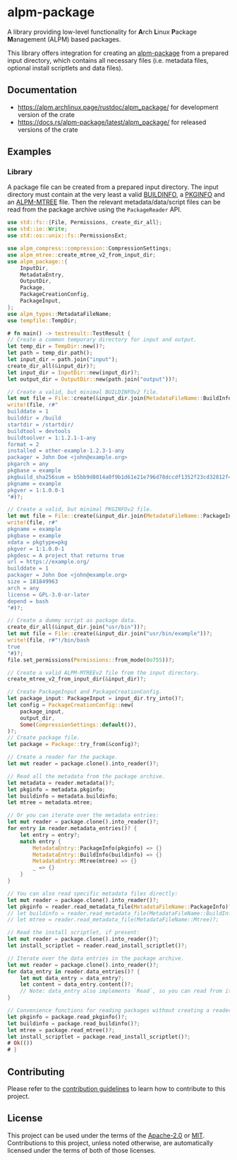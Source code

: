 # alpm-package

A library providing low-level functionality for **A**rch **L**inux **P**ackage **M**anagement (ALPM) based packages.

This library offers integration for creating an [alpm-package] from a prepared input directory, which contains all necessary files (i.e. metadata files, optional install scriptlets and data files).

## Documentation

- <https://alpm.archlinux.page/rustdoc/alpm_package/> for development version of the crate
- <https://docs.rs/alpm-package/latest/alpm_package/> for released versions of the crate

## Examples

### Library

A package file can be created from a prepared input directory.
The input directory must contain at the very least a valid [BUILDINFO], a [PKGINFO] and an [ALPM-MTREE] file.
Then the relevant metadata/data/script files can be read from the package archive using the `PackageReader` API.

```rust
use std::fs::{File, Permissions, create_dir_all};
use std::io::Write;
use std::os::unix::fs::PermissionsExt;

use alpm_compress::compression::CompressionSettings;
use alpm_mtree::create_mtree_v2_from_input_dir;
use alpm_package::{
    InputDir,
    MetadataEntry,
    OutputDir,
    Package,
    PackageCreationConfig,
    PackageInput,
};
use alpm_types::MetadataFileName;
use tempfile::TempDir;

# fn main() -> testresult::TestResult {
// Create a common temporary directory for input and output.
let temp_dir = TempDir::new()?;
let path = temp_dir.path();
let input_dir = path.join("input");
create_dir_all(&input_dir)?;
let input_dir = InputDir::new(input_dir)?;
let output_dir = OutputDir::new(path.join("output"))?;

// Create a valid, but minimal BUILDINFOv2 file.
let mut file = File::create(&input_dir.join(MetadataFileName::BuildInfo.as_ref()))?;
write!(file, r#"
builddate = 1
builddir = /build
startdir = /startdir/
buildtool = devtools
buildtoolver = 1:1.2.1-1-any
format = 2
installed = other-example-1.2.3-1-any
packager = John Doe <john@example.org>
pkgarch = any
pkgbase = example
pkgbuild_sha256sum = b5bb9d8014a0f9b1d61e21e796d78dccdf1352f23cd32812f4850b878ae4944c
pkgname = example
pkgver = 1:1.0.0-1
"#)?;

// Create a valid, but minimal PKGINFOv2 file.
let mut file = File::create(&input_dir.join(MetadataFileName::PackageInfo.as_ref()))?;
write!(file, r#"
pkgname = example
pkgbase = example
xdata = pkgtype=pkg
pkgver = 1:1.0.0-1
pkgdesc = A project that returns true
url = https://example.org/
builddate = 1
packager = John Doe <john@example.org>
size = 181849963
arch = any
license = GPL-3.0-or-later
depend = bash
"#)?;

// Create a dummy script as package data.
create_dir_all(&input_dir.join("usr/bin"))?;
let mut file = File::create(&input_dir.join("usr/bin/example"))?;
write!(file, r#"!/bin/bash
true
"#)?;
file.set_permissions(Permissions::from_mode(0o755))?;

// Create a valid ALPM-MTREEv2 file from the input directory.
create_mtree_v2_from_input_dir(&input_dir)?;

// Create PackageInput and PackageCreationConfig.
let package_input: PackageInput = input_dir.try_into()?;
let config = PackageCreationConfig::new(
    package_input,
    output_dir,
    Some(CompressionSettings::default()),
)?;
// Create package file.
let package = Package::try_from(&config)?;

// Create a reader for the package.
let mut reader = package.clone().into_reader()?;

// Read all the metadata from the package archive.
let metadata = reader.metadata()?;
let pkginfo = metadata.pkginfo;
let buildinfo = metadata.buildinfo;
let mtree = metadata.mtree;

// Or you can iterate over the metadata entries:
let mut reader = package.clone().into_reader()?;
for entry in reader.metadata_entries()? {
    let entry = entry?;
    match entry {
        MetadataEntry::PackageInfo(pkginfo) => {}
        MetadataEntry::BuildInfo(buildinfo) => {}
        MetadataEntry::Mtree(mtree) => {}
        _ => {}
    }
}

// You can also read specific metadata files directly:
let mut reader = package.clone().into_reader()?;
let pkginfo = reader.read_metadata_file(MetadataFileName::PackageInfo)?;
// let buildinfo = reader.read_metadata_file(MetadataFileName::BuildInfo)?;
// let mtree = reader.read_metadata_file(MetadataFileName::Mtree)?;

// Read the install scriptlet, if present:
let mut reader = package.clone().into_reader()?;
let install_scriptlet = reader.read_install_scriptlet()?;

// Iterate over the data entries in the package archive.
let mut reader = package.clone().into_reader()?;
for data_entry in reader.data_entries()? {
    let mut data_entry = data_entry?;
    let content = data_entry.content()?;
    // Note: data_entry also implements `Read`, so you can read from it directly.
}

// Convenience functions for reading packages without creating a reader:
let pkginfo = package.read_pkginfo()?;
let buildinfo = package.read_buildinfo()?;
let mtree = package.read_mtree()?;
let install_scriptlet = package.read_install_scriptlet()?;
# Ok(())
# }
```

## Contributing

Please refer to the [contribution guidelines] to learn how to contribute to this project.

## License

This project can be used under the terms of the [Apache-2.0] or [MIT].
Contributions to this project, unless noted otherwise, are automatically licensed under the terms of both of those licenses.

[ALPM-MTREE]: https://alpm.archlinux.page/specifications/ALPM-MTREE.5.html
[Apache-2.0]: ../LICENSES/Apache-2.0.txt
[BUILDINFO]: https://alpm.archlinux.page/specifications/BUILDINFO.5.html
[MIT]: ../LICENSES/MIT.txt
[PKGINFO]: https://alpm.archlinux.page/specifications/PKGINFO.5.html
[alpm-package]: https://alpm.archlinux.page/specifications/alpm-package.7.html
[contribution guidelines]: ../CONTRIBUTING.md
